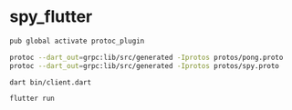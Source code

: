 # spy_flutter

```bash
pub global activate protoc_plugin
```

```bash
protoc --dart_out=grpc:lib/src/generated -Iprotos protos/pong.proto
protoc --dart_out=grpc:lib/src/generated -Iprotos protos/spy.proto
```

```bash
dart bin/client.dart
```

```bash
flutter run
```
